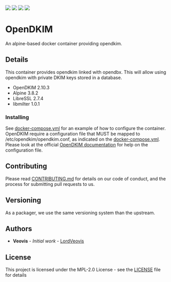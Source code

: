 ![](https://img.shields.io/docker/pulls/veovis/opendkim.svg) ![](https://img.shields.io/microbadger/image-size/veovis%2Fopendkim.svg) ![](https://img.shields.io/github/tag/LordVeovis/docker-opendkim.svg) ![](https://img.shields.io/github/license/LordVeovis/docker-opendkim.svg)

# OpenDKIM

An alpine-based docker container providing opendkim.

## Details

This container provides opendkim linked with opendbx. This will allow using opendkim with private DKIM keys stored in a database.

* OpenDKIM 2.10.3
* Alpine 3.8.2
* LibreSSL 2.7.4
* libmilter 1.0.1

### Installing

See [docker-compose.yml](docker-compose.yml) for an example of how to configure the container.
OpenDKIM require a configuration file that MUST be mapped to /etc/opendkim/opendkim.conf, as indicated on the [docker-compose.yml](docker-compose.yml).
Please look at the official [OpenDKIM documentation](http://opendkim.org/docs.html) for help on the configuration file.

## Contributing

Please read [CONTRIBUTING.md](https://gist.github.com/PurpleBooth/b24679402957c63ec426) for details on our code of conduct, and the process for submitting pull requests to us.

## Versioning

As a packager, we use the same versioning system than the upstream.

## Authors

* **Veovis** - *Initial work* - [LordVeovis](https://github.com/LordVeovis)

## License

This project is licensed under the MPL-2.0 License - see the [LICENSE](LICENSE) file for details
